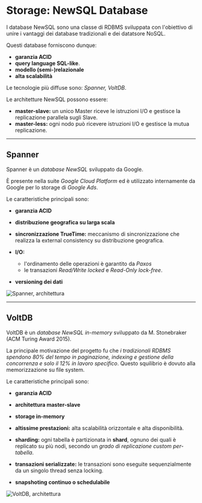 # Storage: NewSQL Database
I database NewSQL sono una classe di RDBMS sviluppata con l'obiettivo di unire i vantaggi dei database tradizionali e dei datatsore NoSQL.

Questi database forniscono dunque:

* **garanzia ACID**
* **query language SQL-like**.
* **modello (semi-)relazionale**
* **alta scalabilità**

Le tecnologie più diffuse sono: *Spanner, VoltDB*.

Le architetture NewSQL possono essere:

* **master-slave:** un unico Master riceve le istruzioni I/O e gestisce la replicazione parallela sugli Slave.
* **master-less:** ogni nodo può ricevere istruzioni I/O e gestisce la mutua replicazione.

---

## Spanner
Spanner è un *database NewSQL* sviluppato da Google.

È presente nella suite *Google Cloud Platform* ed è utilizzato internamente da Google per lo storage di *Google Ads*.

Le caratteristiche principali sono:

* **garanzia ACID**

* **distribuzione geografica su larga scala**

* **sincronizzazione TrueTime:** meccanismo di sincronizzazione che realizza la external consistency su distribuzione geografica.

* **I/O:**
  * l'ordinamento delle operazioni è garantito da *Paxos*
  * le transazioni *Read/Write locked* e *Read-Only lock-free*.

* **versioning dei dati**

![Spanner, architettura](img/data-storage-spanner-architecture.png "Spanner, architettura")

---

## VoltDB
VoltDB è un *database NewSQL in-memory* sviluppato da M. Stonebraker (ACM Turing Award 2015).

La principale motivazione del progetto fu che *i tradizionali RDBMS spendono 80% del tempo in paginazione, indexing e gestione della concorrenza e solo il 12% in lavoro specifico*.
Questo squilibrio è dovuto alla memorizzazione su file system.

Le caratteristiche principali sono:

* **garanzia ACID**

* **architettura master-slave**

* **storage in-memory**

* **altissime prestazioni:** alta scalabilità orizzontale e alta disponibilità.

* **sharding:** ogni tabella è partizionata in **shard**, ognuno dei quali è replicato su più nodi, secondo un *grado di replicazione custom per-tabella*.

* **transazioni serializzate:** le transazioni sono eseguite sequenzialmente da un singolo thread senza locking.

* **snapshoting continuo o schedulabile**

![VoltDB, architettura](img/data-storage-voltdb-architecture.png "VoltDB, architettura")
